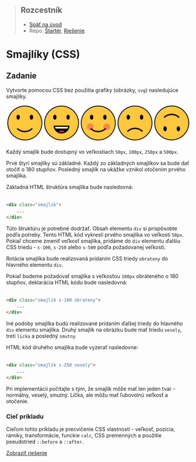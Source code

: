 <div class="hidden">

> ## Rozcestník
> - [Späť na úvod](../../README.md)
> - Repo: [Štartér](/../../tree/main/css/css-smajliky), [Riešenie](/../../tree/solution/css/css-smajliky).
</div>

# Smajlíky (CSS)

## Zadanie

Vytvorte pomocou CSS bez použitia grafiky (obrázky, `svg`) nasledujúce smajlíky.

![](images_css_smajliky/zadanie.png)

Každý smajlík bude dostupný vo veľkostiach `50px`, `100px`, `250px` a `500px`.

Prvé štyri smajlíky sú základné. Každý zo základných smajlíkov sa bude dať otočiť o 180 stupňov. Posledný smajlík na ukážke vznikol otočením prvého smajlíka.

Základná HTML štruktúra smajlíka bude nasledovná:

```html

<div class="smajlik">
    ...
</div>
```

Túto štruktúru je potrebné dodržať. Obsah elementu `div` si prispôsobte podľa potreby. Tento HTML kód vykreslí prvého smajlíka vo veľkosti `50px`. Pokiaľ chceme zmeniť veľkosť smajlíka, pridáme do `div` elementu ďalšiu CSS triedu - `s-100`, `s-250` alebo `s-500` podľa požadovanej veľkosti.

Rotácia smajlíka bude realizovaná pridaním CSS triedy `obrateny` do hlavného elementu `div`.

Pokiaľ budeme požadovať smajlíka s veľkosťou `100px` obráteného o 180 stupňov, deklarácia HTML kódu bude nasledovná:

```html

<div class="smajlik s-100 obrateny">
    ...
</div>
```

Iné podoby smajlíka budú realizované pridaním ďalšej triedy do hlavného `div` elementu smajlíka. Druhý smajlík na obrázku bude mať triedu `vesely`, tretí `licka` a posledný `smutny`.

HTML kód druhého smajlíka bude vyzerať nasledovne:

```html

<div class="smajlik s-250 vesely">
    ...
</div>
```

Pri implementácii počítajte s tým, že smajlík môže mať len jeden tvar - normálny, veselý, smutný. Líčka, ale môžu mať ľubovolnú veľkosť a otočenie.

### Cieľ príkladu

Cieľom tohto príkladu je precvičenie CSS vlastností - veľkosť, pozícia, rámiky, transformácie, funckie `calc`, CSS premenných a použitie pseudotried `::before` a `::after`.

<div class="hidden">

[Zobraziť riešenie](riesenie.md)
</div>